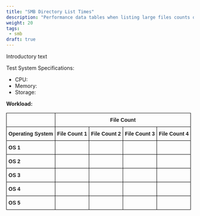 ```yaml
---
title: "SMB Directory List Times"
description: "Performance data tables when listing large files counts over SMB."
weight: 20
tags:
 - smb
draft: true
---
```

<style type="text/css">
.tg  {border-collapse:collapse;border-spacing:0;}
.tg td{border-color:black;border-style:solid;border-width:1px;font-family:Arial, sans-serif;font-size:14px;
  overflow:hidden;padding:10px 5px;word-break:normal;}
.tg th{border-color:black;border-style:solid;border-width:1px;font-family:Arial, sans-serif;font-size:14px;
  font-weight:normal;overflow:hidden;padding:10px 5px;word-break:normal;}
.tg .tg-1wig{font-weight:bold;text-align:left;vertical-align:top}
.tg .tg-0lax{text-align:left;vertical-align:top}
</style>

<!-- use this shortcode to provide a link back to this content: [LinkText]({{< relref "SMBFileTimes.md" >}}) -->
<!-- use this shortcode to style a yellow admonition box around important text (danger for red, note for blue):
{{< hint type="important" title="Caution: My Text Here" >}}
{{< /hint >}}
-->

Introductory text

Test System Specifications:
* CPU:
* Memory:
* Storage:

**Workload: <replaceme>**

<table class="tg">
<thead>
  <tr>
    <th class="tg-1wig" rowspan="1"></th>
    <th class="tg-1wig" colspan="4" style="text-align:center;">File Count</th>
  </tr>
  <tr>
    <td class="tg-1wig">Operating System</td>
    <td class="tg-1wig">File Count 1</td>
    <td class="tg-1wig">File Count 2</td>
    <td class="tg-1wig">File Count 3</td>
    <td class="tg-1wig">File Count 4</td>
  </tr>
</thead>
<tbody>
  <tr>
    <td class="tg-1wig">OS 1</td>
    <td class="tg-0lax"></td>
    <td class="tg-0lax"></td>
    <td class="tg-0lax"></td>
    <td class="tg-0lax"></td>
  </tr>
  <tr>
    <td class="tg-1wig">OS 2</td>
    <td class="tg-0lax"></td>
    <td class="tg-0lax"></td>
    <td class="tg-0lax"></td>
    <td class="tg-0lax"></td>
  </tr>
  <tr>
    <td class="tg-1wig">OS 3</td>
    <td class="tg-0lax"></td>
    <td class="tg-0lax"></td>
    <td class="tg-0lax"></td>
    <td class="tg-0lax"></td>
  </tr>
  <tr>
    <td class="tg-1wig">OS 4</td>
    <td class="tg-0lax"></td>
    <td class="tg-0lax"></td>
    <td class="tg-0lax"></td>
    <td class="tg-0lax"></td>
  </tr>
  <tr>
    <td class="tg-1wig">OS 5</td>
    <td class="tg-0lax"></td>
    <td class="tg-0lax"></td>
    <td class="tg-0lax"></td>
    <td class="tg-0lax"></td>
  </tr>
</tbody>
</table>
